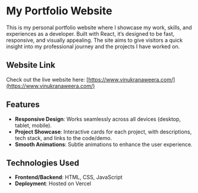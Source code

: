 # My Portfolio Website

This is my personal portfolio website where I showcase my work, skills, and experiences as a developer. Built with React, it’s designed to be fast, responsive, and visually appealing. The site aims to give visitors a quick insight into my professional journey and the projects I have worked on.

## Website Link

Check out the live website here: [https://www.vinukranaweera.com/](https://www.vinukranaweera.com/)

## Features

* **Responsive Design**: Works seamlessly across all devices (desktop, tablet, mobile).
* **Project Showcase**: Interactive cards for each project, with descriptions, tech stack, and links to the code/demo.
* **Smooth Animations**: Subtle animations to enhance the user experience.

## Technologies Used

* **Frontend/Backend**: HTML, CSS, JavaScript
* **Deployment**: Hosted on Vercel